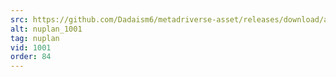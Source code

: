 ```yaml
---
src: https://github.com/Dadaism6/metadriverse-asset/releases/download/assetsv1.0.4/nuplan_1001.mp4
alt: nuplan_1001
tag: nuplan
vid: 1001
order: 84
---
```

